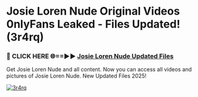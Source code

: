 # Josie Loren Nude Original Videos 0nlyFans Leaked - Files Updated! (3r4rq)

<h3>🔴 CLICK HERE 🌐==►► <a href="https://tinyurl.com/52m3yx9h" rel="nofollow">Josie Loren Nude Updated Files</a></h3>

Get Josie Loren Nude and all content. Now you can access all videos and pictures of Josie Loren Nude. New Updated Files 2025!

[![3r4rq](https://i.imgur.com/TnHtlc8.gif)](https://tinyurl.com/52m3yx9h)

